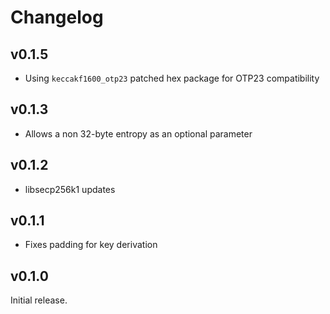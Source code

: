 # Changelog

## v0.1.5

  * Using `keccakf1600_otp23` patched hex package for OTP23 compatibility

## v0.1.3
  
  * Allows a non 32-byte entropy as an optional parameter

## v0.1.2

  * libsecp256k1 updates

## v0.1.1

  * Fixes padding for key derivation

## v0.1.0

Initial release.
